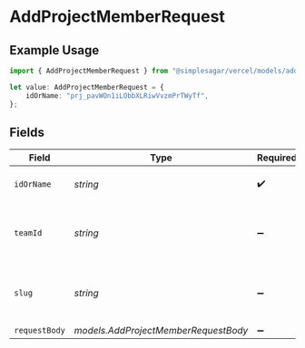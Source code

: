 # AddProjectMemberRequest

## Example Usage

```typescript
import { AddProjectMemberRequest } from "@simplesagar/vercel/models/addprojectmemberop.js";

let value: AddProjectMemberRequest = {
    idOrName: "prj_pavWOn1iLObbXLRiwVvzmPrTWyTf",
};
```

## Fields

| Field                                                    | Type                                                     | Required                                                 | Description                                              | Example                                                  |
| -------------------------------------------------------- | -------------------------------------------------------- | -------------------------------------------------------- | -------------------------------------------------------- | -------------------------------------------------------- |
| `idOrName`                                               | *string*                                                 | :heavy_check_mark:                                       | The ID or name of the Project.                           | prj_pavWOn1iLObbXLRiwVvzmPrTWyTf                         |
| `teamId`                                                 | *string*                                                 | :heavy_minus_sign:                                       | The Team identifier to perform the request on behalf of. |                                                          |
| `slug`                                                   | *string*                                                 | :heavy_minus_sign:                                       | The Team slug to perform the request on behalf of.       |                                                          |
| `requestBody`                                            | *models.AddProjectMemberRequestBody*                     | :heavy_minus_sign:                                       | N/A                                                      |                                                          |